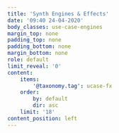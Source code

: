 ```yaml
---
title: 'Synth Engines & Effects'
date: '09:40 24-04-2020'
body_classes: use-case-engines
margin_top: none
padding_top: none
padding_bottom: none
margin_bottom: none
role: default
limit_reveal: '0'
content:
    items: 
        '@taxonomy.tag': ucase-fx
    order:
        by: default
        dir: asc
    limit: '18'
content_position: left
---
```


